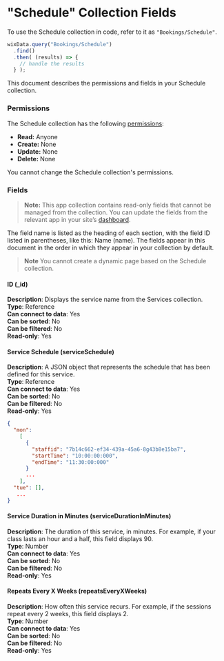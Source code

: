 <!-- This article was published using the Doc Push single-sourcing tool. Any changes to this article MUST be made in the source file. Find it at www.github.com/wix-private/velo-docs.-->



# "Schedule" Collection Fields







To use the Schedule collection in code, refer to it as `"Bookings/Schedule"`.

```javascript
wixData.query("Bookings/Schedule")
  .find()
  .then( (results) => {
    // handle the results
  } );
```

This document describes the permissions and fields in your Schedule collection. 

### Permissions 

The Schedule collection has the following [permissions](https://support.wix.com/en/article/about-collection-permissions):

-   **Read:** Anyone 
-   **Create:** None
-   **Update:** None
-   **Delete:** None

You cannot change the Schedule collection's permissions. 

### Fields 

> **Note:**
> This app collection contains read-only fields that cannot be managed from the collection. You can update the fields from the relevant app in your site’s [dashboard](https://support.wix.com/en/article/accessing-your-sites-dashboard).

The field name is listed as the heading of each section, with the field ID listed in parentheses, like this: Name (name). The fields appear in this document in the order in which they appear in your collection by default.

> **Note**
> You cannot create a dynamic page based on the Schedule collection.

#### ID (\_id) 

**Description**: Displays the service name from the Services collection.  
**Type**: Reference  
**Can connect to data**: Yes  
**Can be sorted**: No  
**Can be filtered**: No  
**Read-only**: Yes

#### Service Schedule (serviceSchedule) 

**Description**: A JSON object that represents the schedule that has been defined for this service.  
**Type**: Reference  
**Can connect to data**: Yes  
**Can be sorted**: No  
**Can be filtered**: No  
**Read-only**: Yes

```json
{
  "mon":
    [
      {
        "staffid": "7b14c662-ef34-439a-45a6-8g43b8e15ba7",
        "startTime": "10:00:00:000",
        "endTime": "11:30:00:000"
      }
      ...
    ],
  "tue": [],
   ...                    
}
```

#### Service Duration in Minutes (serviceDurationInMinutes) 

**Description**: The duration of this service, in minutes. For example, if your class lasts an hour and a half, this field displays 90.  
**Type**: Number  
**Can connect to data**: Yes  
**Can be sorted**: No  
**Can be filtered**: No  
**Read-only**: Yes

#### Repeats Every X Weeks (repeatsEveryXWeeks) 

**Description**: How often this service recurs. For example, if the sessions repeat every 2 weeks, this field displays 2.  
**Type**: Number  
**Can connect to data**: Yes  
**Can be sorted**: No  
**Can be filtered**: No  
**Read-only**: Yes